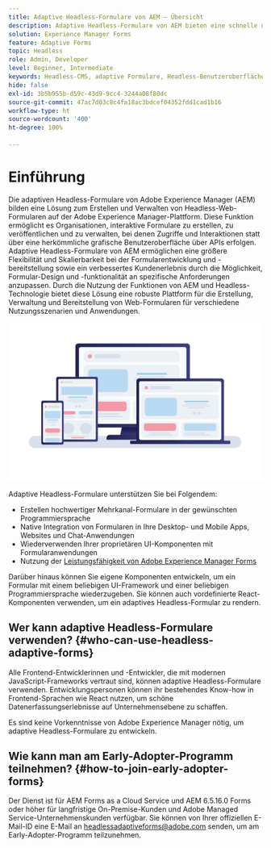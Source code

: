 ```yaml
---
title: Adaptive Headless-Formulare von AEM – Übersicht
description: Adaptive Headless-Formulare von AEM bieten eine schnelle und effiziente Möglichkeit zum Erstellen von Formularen für verschiedene Plattformen, einschließlich Headless- oder Headful-CMS, React-Anwendungen, Einzelseitenanwendungen (SPA), Web Apps, Mobile Apps, Amazon Alexa, Google Assistant, WhatsApp und mehr. Mit adaptiven Headless-Formularen können Sie den Prozess zum Erstellen von Formularen optimieren und so die Erfassung von Benutzerdaten auf verschiedenen Geräten und Plattformen zu vereinfachen.
solution: Experience Manager Forms
feature: Adaptive Forms
topic: Headless
role: Admin, Developer
level: Beginner, Intermediate
keywords: Headless-CMS, adaptive Formulare, Headless-Benutzeroberfläche, Headful-CMS, Sprachassistenten, Alexa, Chatbots, WhatsApp-Architektur
hide: false
exl-id: 3b5b955b-d59c-43d9-9cc4-3244a08f80dc
source-git-commit: 47ac7d03c8c4fa18ac3bdcef04352fdd1cad1b16
workflow-type: ht
source-wordcount: '400'
ht-degree: 100%

---
```


# Einführung

Die adaptiven Headless-Formulare von Adobe Experience Manager (AEM) bilden eine Lösung zum Erstellen und Verwalten von Headless-Web-Formularen auf der Adobe Experience Manager-Plattform. Diese Funktion ermöglicht es Organisationen, interaktive Formulare zu erstellen, zu veröffentlichen und zu verwalten, bei denen Zugriffe und Interaktionen statt über eine herkömmliche grafische Benutzeroberfläche über APIs erfolgen. Adaptive Headless-Formulare von AEM ermöglichen eine größere Flexibilität und Skalierbarkeit bei der Formularentwicklung und -bereitstellung sowie ein verbessertes Kundenerlebnis durch die Möglichkeit, Formular-Design und -funktionalität an spezifische Anforderungen anzupassen. Durch die Nutzung der Funktionen von AEM und Headless-Technologie bietet diese Lösung eine robuste Plattform für die Erstellung, Verwaltung und Bereitstellung von Web-Formularen für verschiedene Nutzungsszenarien und Anwendungen.

![Erstellen und natives Rendern eines Formulars auf einer Website, in einer Anwendung oder in nicht visuellen Interaktionen](/help/assets/headless-forms-for-any-device.jpeg)

Adaptive Headless-Formulare unterstützen Sie bei Folgendem:

* Erstellen hochwertiger Mehrkanal-Formulare in der gewünschten Programmiersprache
* Native Integration von Formularen in Ihre Desktop- und Mobile Apps, Websites und Chat-Anwendungen
* Wiederverwenden Ihrer proprietären UI-Komponenten mit Formularanwendungen
* Nutzung der [Leistungsfähigkeit von Adobe Experience Manager Forms](https://experienceleague.adobe.com/docs/experience-manager-65/forms/getting-started/introduction-aem-forms.html?lang=de)

Darüber hinaus können Sie eigene Komponenten entwickeln, um ein Formular mit einem beliebigen UI-Framework und einer beliebigen Programmiersprache wiederzugeben. Sie können auch vordefinierte React-Komponenten verwenden, um ein adaptives Headless-Formular zu rendern.

## Wer kann adaptive Headless-Formulare verwenden? {#who-can-use-headless-adaptive-forms}

Alle Frontend-Entwicklerinnen und -Entwickler, die mit modernen JavaScript-Frameworks vertraut sind, können adaptive Headless-Formulare verwenden. Entwicklungspersonen können ihr bestehendes Know-how in Frontend-Sprachen wie React nutzen, um schöne Datenerfassungserlebnisse auf Unternehmensebene zu schaffen.

Es sind keine Vorkenntnisse von Adobe Experience Manager nötig, um adaptive Headless-Formulare zu entwickeln.

## Wie kann man am Early-Adopter-Programm teilnehmen? {#how-to-join-early-adopter-forms}

Der Dienst ist für AEM Forms as a Cloud Service und AEM 6.5.16.0 Forms oder höher für langfristige On-Premise-Kunden und Adobe Managed Service-Unternehmenskunden verfügbar. Sie können von Ihrer offiziellen E-Mail-ID eine E-Mail an [headlessadaptiveforms@adobe.com](mailto:headlessadaptiveforms@adobe.com) senden, um am Early-Adopter-Programm teilzunehmen.
